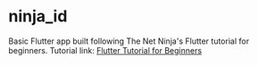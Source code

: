 # ninja_id

Basic Flutter app built following The Net Ninja's Flutter tutorial for beginners.
Tutorial link: [Flutter Tutorial for Beginners](https://www.youtube.com/playlist?list=PL4cUxeGkcC9jLYyp2Aoh6hcWuxFDX6PBJ)

